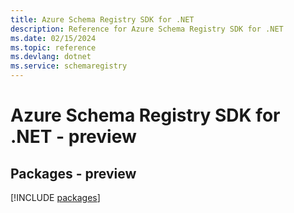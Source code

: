 ```yaml
---
title: Azure Schema Registry SDK for .NET
description: Reference for Azure Schema Registry SDK for .NET
ms.date: 02/15/2024
ms.topic: reference
ms.devlang: dotnet
ms.service: schemaregistry
---
```

# Azure Schema Registry SDK for .NET - preview
## Packages - preview
[!INCLUDE [packages](schema-registry-index.md)]